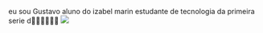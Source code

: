 eu sou Gustavo aluno do izabel marin estudante de tecnologia da primeira serie d👿🤷‍♀️🐱‍🏍👹
![](https://media1.tenor.com/m/oNCHMH0RSUIAAAAC/spongebob-bury.gif)

